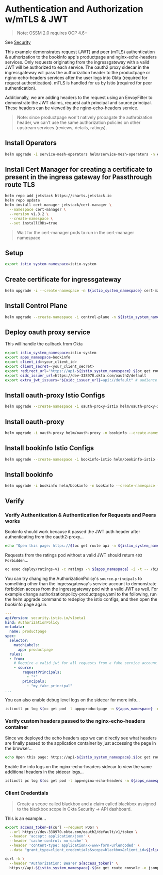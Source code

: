 # Authentication and Authorization w/mTLS & JWT

> Note: OSSM 2.0 requires OCP 4.6+

See [Security](https://istio.io/v1.6/docs/reference/config/security/)

This example demonstrates request (JWT) and peer (mTLS) authentication & authorization to the bookinfo app's productpage and nginx-echo-headers services. Only requests originating from the ingressgateway with a valid JWT will be authorized to each service. The oauth2 proxy sidecar in the ingressgateway will pass the authorization header to the productpage or nginx-echo-headers services after the user logs into Okta (required for request authentication). mTLS is handled for us by Istio (required for peer authentication).

Additionally, we are adding headers to the request using an EnvoyFilter to demonstrate the JWT claims, request auth principal and source principal. These headers can be viewed by the nginx-echo-headers service.

> Note: since productpage won't natively propagate the authroization header, we can't use the same authorization policies on other upstream services (reviews, details, ratings).

## Install Operators

```sh
helm upgrade -i service-mesh-operators helm/service-mesh-operators -n openshift-operators-redhat --create-namespace
```

## Install Cert Manager for creating a certificate to present in the ingress gateway for Passthrough route TLS

```sh
helm repo add jetstack https://charts.jetstack.io
helm repo update
helm install cert-manager jetstack/cert-manager \
  --namespace cert-manager \
  --version v1.3.2 \
  --create-namespace \
  --set installCRDs=true
```

> Wait for the cert-manager pods to run in the cert-manager namespace

## Setup

```sh
export istio_system_namespace=istio-system
```

## Create certificate for ingressgateway

```sh
helm upgrade -i --create-namespace -n ${istio_system_namespace} cert-manager-certs helm/cert-manager --set ingressgateway.cert.commonName=api-${istio_system_namespace}.$(oc get route console -o jsonpath={.status.ingress[0].routerCanonicalHostname} -n openshift-console)
```

## Install Control Plane

```sh
helm upgrade --create-namespace -i control-plane -n ${istio_system_namespace} helm/control-plane
```

## Deploy oauth proxy service

This will handle the callback from Okta

```sh
export istio_system_namespace=istio-system
export apps_namespace=bookinfo
export client_id=<your_client_id>
export client_secret=<your_client_secret>
export redirect_url="https://api-${istio_system_namespace}.$(oc get route console -o jsonpath={.status.ingress[0].routerCanonicalHostname} -n openshift-console)/oauth2/callback"
export oidc_issuer_url=https://dev-338970.okta.com/oauth2/default
export extra_jwt_issuers="${oidc_issuer_url}=api://default" # audience returned by okta for client_credentials
```

## Install oauth-proxy Istio Configs

```sh
helm upgrade --create-namespace -i oauth-proxy-istio helm/oauth-proxy-istio -n bookinfo --set control_plane.ingressgateway.host=$(oc get route api -n ${istio_system_namespace} -o jsonpath={'.spec.host'})
```

## Install oauth-proxy

```sh
helm upgrade -i oauth-proxy helm/oauth-proxy -n bookinfo --create-namespace --set client_id=${client_id} --set client_secret=${client_secret} --set redirect_url=${redirect_url} --set oidc_issuer_url=${oidc_issuer_url}
```

## Install bookinfo Istio Configs

```sh
helm upgrade --create-namespace -i bookinfo-istio helm/bookinfo-istio -n bookinfo --set control_plane.ingressgateway.host=$(oc get route api -n ${istio_system_namespace} -o jsonpath={'.spec.host'})
```

## Install bookinfo

```sh
helm upgrade -i bookinfo helm/bookinfo -n bookinfo --create-namespace --set client_id=${client_id} --set client_secret=${client_secret} --set redirect_url=${redirect_url} --set oidc_issuer_url=${oidc_issuer_url}
```

## Verify

### Verify Authentication & Authentication for Requests and Peers works

Bookinfo should work because it passed the JWT auth header after authenticating from the oauth2-proxy...

```sh
echo "Open this page: https://$(oc get route api -n ${istio_system_namespace} -o jsonpath={'.spec.host'})/productpage"
```

Requests from the ratings pod without a valid JWT should return `403 Forbidden`...

```sh
oc exec deploy/ratings-v1 -c ratings -n ${apps_namespace} -i -t -- /bin/bash -c "curl -I http://productpage:9080"
```

You can try changing the AuthorizationPolicy's `source.principals` to something other than the ingressgateway's service account to demonstrate forbidden access from the ingressgateway pod with a valid JWT as well. For example change authorizationpolicy-productpage.yaml to the following, run the helm upgrade command to redeploy the istio configs, and then open the bookinfo page again.

```yaml
---
apiVersion: security.istio.io/v1beta1
kind: AuthorizationPolicy
metadata:
  name: productpage
spec:
  selector:
    matchLabels:
      app: productpage
  rules:
  - from:
    # Require a valid jwt for all requests from a fake service account only
    - source:
        requestPrincipals:
          - "*"
        principals:
          - "my_fake_principal"
...
```

You can also enable debug level logs on the sidecar for more info...

```sh
istioctl pc log $(oc get pod -l app=productpage -n ${apps_namespace} -o jsonpath='{.items[0].metadata.name}') --level debug -n ${apps_namespace}
```

### Verify custom headers passed to the nginx-echo-headers container

Since we deployed the echo headers app we can directly see what headers are finally passed to the application container by just accessing the page in the browser...

```sh
echo Open this page: https://api-${istio_system_namespace}.$(oc get route console -o jsonpath={.status.ingress[0].routerCanonicalHostname} -n openshift-console)/nginx-echo-headers
```

Enable the info logs on the nginx-echo-headers sidecar to view the same additional headers in the sidecar logs...

```sh
istioctl pc log $(oc get pod -l app=nginx-echo-headers -n ${apps_namespace} -o jsonpath='{.items[0].metadata.name}') --level info -n ${apps_namespace}
```

### Client Credentials

> Create a scope called blackbox and a claim called blackbox assigned to the blackbox scope in Okta Security -> API dashboard.

This is an example...

```sh
export access_token=$(curl --request POST \
  --url https://dev-338970.okta.com/oauth2/default/v1/token \
  --header 'accept: application/json' \
  --header 'cache-control: no-cache' \
  --header 'content-type: application/x-www-form-urlencoded' \
  --data "grant_type=client_credentials&scope=blackbox&client_id=${client_id}&client_secret=${client_secret}" | jq -r '.access_token')

curl -k \
  --header "Authorization: Bearer ${access_token}" \
  https://api-${istio_system_namespace}.$(oc get route console -o jsonpath={.status.ingress[0].routerCanonicalHostname} -n openshift-console)/nginx-echo-headers
```